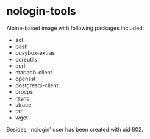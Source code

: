 # nologin-tools

Alpine-based image with following packages included:

* acl
* bash
* busybox-extras
* coreutils
* curl
* mariadb-client
* openssl
* postgresql-client
* procps
* rsync
* strace
* tar
* wget

Besides, 'nologin' user has been created with uid 802.
